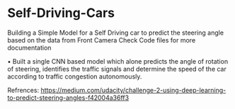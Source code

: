 # Self-Driving-Cars
Building a Simple Model for a Self Driving car to predict the steering angle based on the data from Front Camera
Check Code files for more documentation


•	Built a single CNN based model which alone predicts the angle of rotation of steering, identifies the traffic signals and determine the speed of the car according to traffic congestion autonomously. 









Refrences: https://medium.com/udacity/challenge-2-using-deep-learning-to-predict-steering-angles-f42004a36ff3
